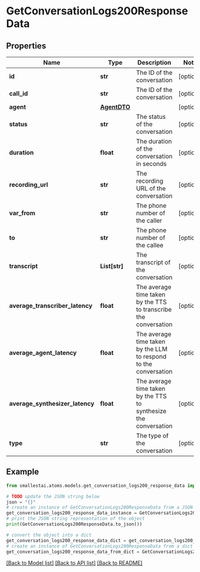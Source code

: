 # GetConversationLogs200ResponseData


## Properties

Name | Type | Description | Notes
------------ | ------------- | ------------- | -------------
**id** | **str** | The ID of the conversation | [optional] 
**call_id** | **str** | The ID of the conversation | [optional] 
**agent** | [**AgentDTO**](AgentDTO.md) |  | [optional] 
**status** | **str** | The status of the conversation | [optional] 
**duration** | **float** | The duration of the conversation in seconds | [optional] 
**recording_url** | **str** | The recording URL of the conversation | [optional] 
**var_from** | **str** | The phone number of the caller | [optional] 
**to** | **str** | The phone number of the callee | [optional] 
**transcript** | **List[str]** | The transcript of the conversation | [optional] 
**average_transcriber_latency** | **float** | The average time taken by the TTS to transcribe the conversation | [optional] 
**average_agent_latency** | **float** | The average time taken by the LLM to respond to the conversation | [optional] 
**average_synthesizer_latency** | **float** | The average time taken by the TTS to synthesize the conversation | [optional] 
**type** | **str** | The type of the conversation | [optional] 

## Example

```python
from smallestai.atoms.models.get_conversation_logs200_response_data import GetConversationLogs200ResponseData

# TODO update the JSON string below
json = "{}"
# create an instance of GetConversationLogs200ResponseData from a JSON string
get_conversation_logs200_response_data_instance = GetConversationLogs200ResponseData.from_json(json)
# print the JSON string representation of the object
print(GetConversationLogs200ResponseData.to_json())

# convert the object into a dict
get_conversation_logs200_response_data_dict = get_conversation_logs200_response_data_instance.to_dict()
# create an instance of GetConversationLogs200ResponseData from a dict
get_conversation_logs200_response_data_from_dict = GetConversationLogs200ResponseData.from_dict(get_conversation_logs200_response_data_dict)
```
[[Back to Model list]](../README.md#documentation-for-models) [[Back to API list]](../README.md#documentation-for-api-endpoints) [[Back to README]](../README.md)


